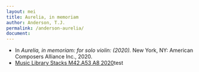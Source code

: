 ```yaml
---
layout: mei
title: Aurelia, in memoriam
author: Anderson, T.J.
permalink: /anderson-aurelia/
document:
---
```


- In *Aurelia, in memoriam: for solo violin: (2020).* New York, NY: American Composers Alliance Inc., 2020.
- <a href="https://tufts.primo.exlibrisgroup.com/permalink/01TUN_INST/1kc9gia/alma991018103547403851" target="_blank">Music Library Stacks M42.A53 A8 2020</a>test
